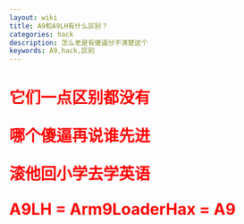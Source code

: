 ```yaml
---
layout: wiki
title: A9和A9LH有什么区别？
categories: hack
description: 怎么老是有傻逼分不清楚这个
keywords: A9,hack,区别
---
```

<h1 style="color:red">
它们一点区别都没有

哪个傻逼再说谁先进

滚他回小学去学英语

A9LH = Arm9LoaderHax = A9
</h1>
